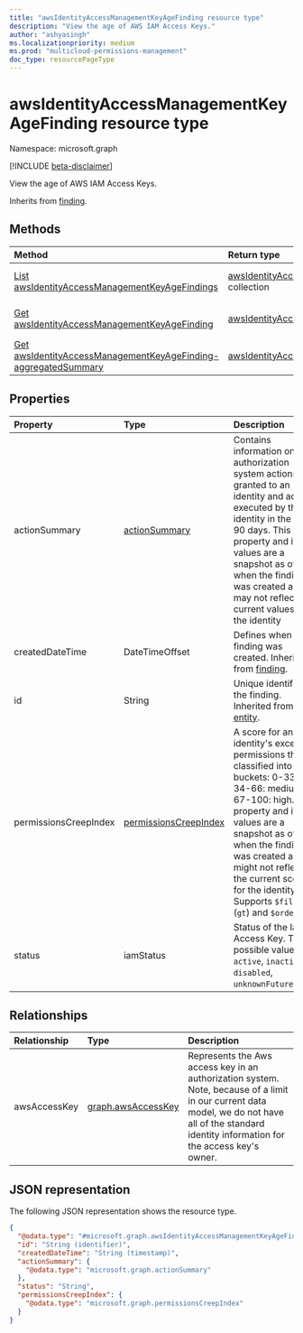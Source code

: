 ```yaml
---
title: "awsIdentityAccessManagementKeyAgeFinding resource type"
description: "View the age of AWS IAM Access Keys."
author: "ashyasingh"
ms.localizationpriority: medium
ms.prod: "multicloud-permissions-management"
doc_type: resourcePageType
---
```


# awsIdentityAccessManagementKeyAgeFinding resource type

Namespace: microsoft.graph

[!INCLUDE [beta-disclaimer](../../includes/beta-disclaimer.md)]

View the age of AWS IAM Access Keys.

Inherits from [finding](../resources/finding.md).

## Methods
|Method|Return type|Description|
|:---|:---|:---|
|[List awsIdentityAccessManagementKeyAgeFindings](../api/awsidentityaccessmanagementkeyagefinding-list.md)|[awsIdentityAccessManagementKeyAgeFinding](../resources/awsidentityaccessmanagementkeyagefinding.md) collection|Get a list of the [awsIdentityAccessManagementKeyAgeFinding](../resources/awsidentityaccessmanagementkeyagefinding.md) objects and their properties.|
|[Get awsIdentityAccessManagementKeyAgeFinding](../api/awsidentityaccessmanagementkeyagefinding-get.md)|[awsIdentityAccessManagementKeyAgeFinding](../resources/awsidentityaccessmanagementkeyagefinding.md)|Read the properties and relationships of an [awsIdentityAccessManagementKeyAgeFinding](../resources/awsidentityaccessmanagementkeyagefinding.md) object.|
|[Get awsIdentityAccessManagementKeyAgeFinding-aggregatedSummary](../api/awsidentityaccessmanagementkeyagefinding-aggregatedSummary.md)|[awsIdentityAccessManagementKeyAgeFinding](../resources/awsidentityaccessmanagementkeyagefinding.md)|Return the total number of an[awsIdentityAccessManagementKeyAgeFinding](../resources/awsidentityaccessmanagementkeyagefinding.md)and the total number in a specified authorization system.|

## Properties
|Property|Type|Description|
|:---|:---|:---|
|actionSummary|[actionSummary](../resources/actionsummary.md)|Contains information on authorization system actions granted to an identity and actions executed by this identity in the last 90 days. This property and its values are a snapshot as of when the finding was created and may not reflect the current values for the identity|
|createdDateTime|DateTimeOffset|Defines when the finding was created. Inherited from [finding](../resources/finding.md).|
|id|String|Unique identifier for the finding. Inherited from [entity](../resources/entity.md).|
|permissionsCreepIndex|[permissionsCreepIndex](../resources/permissionscreepindex.md)|A score for an identity's excessive permissions that is classified into three buckets: 0-33: low, 34-66: medium, 67-100: high. This property and its values are a snapshot as of when the finding was created and might not reflect the current score for the identity. Supports `$filter` (`gt`) and `$orderby`.|
|status|iamStatus|Status of the Iam Access Key. The possible values are: `active`, `inactive`, `disabled`, `unknownFutureValue`.|

## Relationships
|Relationship|Type|Description|
|:---|:---|:---|
|awsAccessKey|[graph.awsAccessKey](../resources/awsaccesskey.md)|Represents the Aws access key in an authorization system. Note, because of a limit in our current data model, we do not have all of the standard identity information for the access key's owner.|

## JSON representation
The following JSON representation shows the resource type.
<!-- {
  "blockType": "resource",
  "keyProperty": "id",
  "@odata.type": "microsoft.graph.awsIdentityAccessManagementKeyAgeFinding",
  "baseType": "microsoft.graph.finding",
  "openType": false
}
-->
``` json
{
  "@odata.type": "#microsoft.graph.awsIdentityAccessManagementKeyAgeFinding",
  "id": "String (identifier)",
  "createdDateTime": "String (timestamp)",
  "actionSummary": {
    "@odata.type": "microsoft.graph.actionSummary"
  },
  "status": "String",
  "permissionsCreepIndex": {
    "@odata.type": "microsoft.graph.permissionsCreepIndex"
  }
}
```

